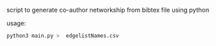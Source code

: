 script to generate co-author networkship from bibtex file using python 


usage:
```bash
python3 main.py >  edgelistNames.csv
```

